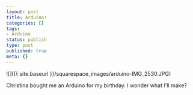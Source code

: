 ```yaml
---
layout: post
title: Arduino!
categories: []
tags:
- Arduino
status: publish
type: post
published: true
meta: {}
---
```


![]({{ site.baseurl }}/squarespace_images/arduino-IMG_2530.JPG)

Christina bought me an Arduino for my birthday. I wonder what I'll make?
